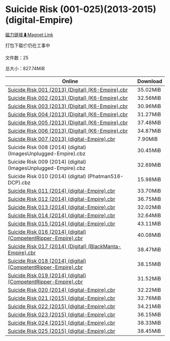# Suicide Risk (001-025)(2013-2015) (digital-Empire)

[磁力链接⬇Magnet Link](magnet:?xt=urn:btih:a6fe5a6651bf2a5f4b6ae8d3753cdc7f67864ab0&dn=Suicide%20Risk%20%28001-025%29%282013-2015%29%20%28digital-Empire%29)

打包下载📦仍在工事中

文件数：25

总大小：827.74MiB

Online | Download
--- | ---
[Suicide Risk 001 (2013) (Digital) (K6-Empire).cbr](https://github.com/alicewish/markdown/blob/master/comic/Suicide-Risk-001-2013-Digital-K6-Empire-cbr.md) | 35.02MiB
[Suicide Risk 002 (2013) (Digital) (K6-Empire).cbr](https://github.com/alicewish/markdown/blob/master/comic/Suicide-Risk-002-2013-Digital-K6-Empire-cbr.md) | 32.56MiB
[Suicide Risk 003 (2013) (Digital) (K6-Empire).cbr](https://github.com/alicewish/markdown/blob/master/comic/Suicide-Risk-003-2013-Digital-K6-Empire-cbr.md) | 30.96MiB
[Suicide Risk 004 (2013) (Digital) (K6-Empire).cbr](https://github.com/alicewish/markdown/blob/master/comic/Suicide-Risk-004-2013-Digital-K6-Empire-cbr.md) | 31.27MiB
[Suicide Risk 005 (2013) (Digital) (K6-Empire).cbr](https://github.com/alicewish/markdown/blob/master/comic/Suicide-Risk-005-2013-Digital-K6-Empire-cbr.md) | 37.48MiB
[Suicide Risk 006 (2013) (Digital) (K6-Empire).cbr](https://github.com/alicewish/markdown/blob/master/comic/Suicide-Risk-006-2013-Digital-K6-Empire-cbr.md) | 34.87MiB
[Suicide Risk 007 (2013) (digital-Empire).cbr](https://github.com/alicewish/markdown/blob/master/comic/Suicide-Risk-007-2013-digital-Empire-cbr.md) | 7.90MiB
Suicide Risk 008 (2014) (digital) (ImagesUnplugged-Empire).cbz | 30.45MiB
Suicide Risk 009 (2014) (digital) (ImagesUnplugged-Empire).cbz | 32.69MiB
Suicide Risk 010 (2014) (digital) (Phatman516-DCP).cbz | 15.98MiB
[Suicide Risk 011 (2014) (digital-Empire).cbr](https://github.com/alicewish/markdown/blob/master/comic/Suicide-Risk-011-2014-digital-Empire-cbr.md) | 33.70MiB
[Suicide Risk 012 (2014) (digital-Empire).cbr](https://github.com/alicewish/markdown/blob/master/comic/Suicide-Risk-012-2014-digital-Empire-cbr.md) | 36.75MiB
[Suicide Risk 013 (2014) (digital-Empire).cbr](https://github.com/alicewish/markdown/blob/master/comic/Suicide-Risk-013-2014-digital-Empire-cbr.md) | 32.02MiB
[Suicide Risk 014 (2014) (digital-Empire).cbr](https://github.com/alicewish/markdown/blob/master/comic/Suicide-Risk-014-2014-digital-Empire-cbr.md) | 32.64MiB
[Suicide Risk 015 (2014) (digital-Empire).cbr](https://github.com/alicewish/markdown/blob/master/comic/Suicide-Risk-015-2014-digital-Empire-cbr.md) | 43.11MiB
[Suicide Risk 016 (2014) (digital) (CompetentRipper-Empire).cbr](https://github.com/alicewish/markdown/blob/master/comic/Suicide-Risk-016-2014-digital-CompetentRipper-Empire-cbr.md) | 40.08MiB
[Suicide Risk 017 (2014) (Digital) (BlackManta-Empire).cbr](https://github.com/alicewish/markdown/blob/master/comic/Suicide-Risk-017-2014-Digital-BlackManta-Empire-cbr.md) | 38.47MiB
[Suicide Risk 018 (2014) (digital) (CompetentRipper-Empire).cbr](https://github.com/alicewish/markdown/blob/master/comic/Suicide-Risk-018-2014-digital-CompetentRipper-Empire-cbr.md) | 38.15MiB
[Suicide Risk 019 (2014) (digital) (CompetentRipper-Empire).cbr](https://github.com/alicewish/markdown/blob/master/comic/Suicide-Risk-019-2014-digital-CompetentRipper-Empire-cbr.md) | 31.52MiB
[Suicide Risk 020 (2014) (digital-Empire).cbr](https://github.com/alicewish/markdown/blob/master/comic/Suicide-Risk-020-2014-digital-Empire-cbr.md) | 32.22MiB
[Suicide Risk 021 (2015) (digital-Empire).cbr](https://github.com/alicewish/markdown/blob/master/comic/Suicide-Risk-021-2015-digital-Empire-cbr.md) | 32.76MiB
[Suicide Risk 022 (2015) (digital-Empire).cbr](https://github.com/alicewish/markdown/blob/master/comic/Suicide-Risk-022-2015-digital-Empire-cbr.md) | 34.21MiB
[Suicide Risk 023 (2015) (digital-Empire).cbr](https://github.com/alicewish/markdown/blob/master/comic/Suicide-Risk-023-2015-digital-Empire-cbr.md) | 36.15MiB
[Suicide Risk 024 (2015) (digital-Empire).cbr](https://github.com/alicewish/markdown/blob/master/comic/Suicide-Risk-024-2015-digital-Empire-cbr.md) | 38.33MiB
[Suicide Risk 025 (2015) (digital-Empire).cbr](https://github.com/alicewish/markdown/blob/master/comic/Suicide-Risk-025-2015-digital-Empire-cbr.md) | 38.45MiB